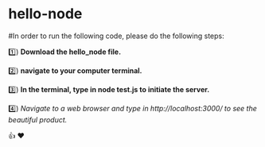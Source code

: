 # hello-node

#In order to run the following code, please do the following steps:

1️⃣) **Download the hello_node file.** 

2️⃣) **navigate to your computer terminal.**

3️⃣) **In the terminal, type in node test.js to initiate the server.**

4️⃣) _Navigate to a web browser and type in http://localhost:3000/ to see the beautiful product._

👍 ❤️
